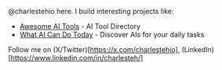 @charlestehio here. I build interesting projects like:

- [Awesome AI Tools](https://awesomeaitools.com?utm_source=charlestehgit) - AI Tool Directory
- [What AI Can Do Today](https://whataicandotoday.com?utm_source=charlestehgit) - Discover AIs for your daily tasks

Follow me on (X/Twitter)[https://x.com/charlestehio], (LinkedIn)[https://www.linkedin.com/in/charlesteh/]
